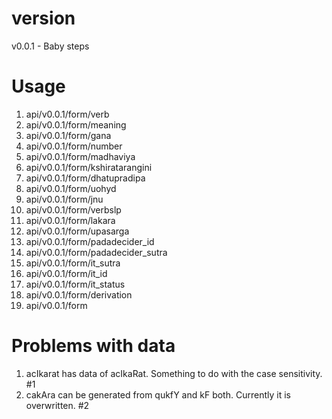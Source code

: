 # version

v0.0.1 - Baby steps

# Usage

1. api/v0.0.1/form/verb
2. api/v0.0.1/form/meaning
3. api/v0.0.1/form/gana
4. api/v0.0.1/form/number
5. api/v0.0.1/form/madhaviya
6. api/v0.0.1/form/kshiratarangini
7. api/v0.0.1/form/dhatupradipa
8. api/v0.0.1/form/uohyd
9. api/v0.0.1/form/jnu
10. api/v0.0.1/form/verbslp
11. api/v0.0.1/form/lakara
12. api/v0.0.1/form/upasarga
13. api/v0.0.1/form/padadecider_id
14. api/v0.0.1/form/padadecider_sutra
15. api/v0.0.1/form/it_sutra
16. api/v0.0.1/form/it_id
17. api/v0.0.1/form/it_status
18. api/v0.0.1/form/derivation
19. api/v0.0.1/form

# Problems with data

1. acIkarat has data of acIkaRat. Something to do with the case sensitivity. #1
2. cakAra can be generated from qukfY and kF both. Currently it is overwritten. #2
